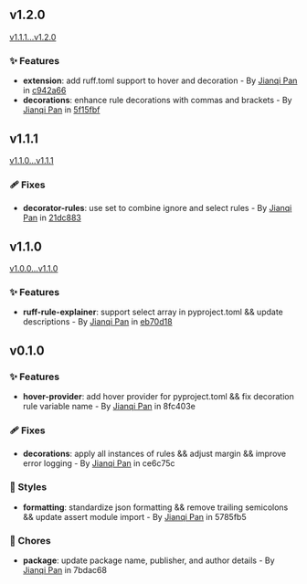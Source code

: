 ## v1.2.0

[v1.1.1...v1.2.0](https://github.com/Jannchie/ruff-ignore-explainer/compare/v1.1.1...v1.2.0)

### :sparkles: Features

- **extension**: add ruff.toml support to hover and decoration - By [Jianqi Pan](mailto:jannchie@gmail.com) in [c942a66](https://github.com/Jannchie/ruff-ignore-explainer/commit/c942a66)
- **decorations**: enhance rule decorations with commas and brackets - By [Jianqi Pan](mailto:jannchie@gmail.com) in [5f15fbf](https://github.com/Jannchie/ruff-ignore-explainer/commit/5f15fbf)

## v1.1.1

[v1.1.0...v1.1.1](https://github.com/Jannchie/ruff-ignore-explainer/compare/v1.1.0...v1.1.1)

### :adhesive_bandage: Fixes

- **decorator-rules**: use set to combine ignore and select rules - By [Jianqi Pan](mailto:jannchie@gmail.com) in [21dc883](https://github.com/Jannchie/ruff-ignore-explainer/commit/21dc883)

## v1.1.0

[v1.0.0...v1.1.0](https://github.com/Jannchie/ruff-ignore-explainer/compare/v1.0.0...v1.1.0)

### :sparkles: Features

- **ruff-rule-explainer**: support select array in pyproject.toml && update descriptions - By [Jianqi Pan](mailto:jannchie@gmail.com) in [eb70d18](https://github.com/Jannchie/ruff-ignore-explainer/commit/eb70d18)

## v0.1.0

### :sparkles: Features

- **hover-provider**: add hover provider for pyproject.toml && fix decoration rule variable name - By [Jianqi Pan](mailto:jannchie@gmail.com) in 8fc403e

### :adhesive_bandage: Fixes

- **decorations**: apply all instances of rules && adjust margin && improve error logging - By [Jianqi Pan](mailto:jannchie@gmail.com) in ce6c75c

### :lipstick: Styles

- **formatting**: standardize json formatting && remove trailing semicolons && update assert module import - By [Jianqi Pan](mailto:jannchie@gmail.com) in 5785fb5

### :wrench: Chores

- **package**: update package name, publisher, and author details - By [Jianqi Pan](mailto:jannchie@gmail.com) in 7bdac68
